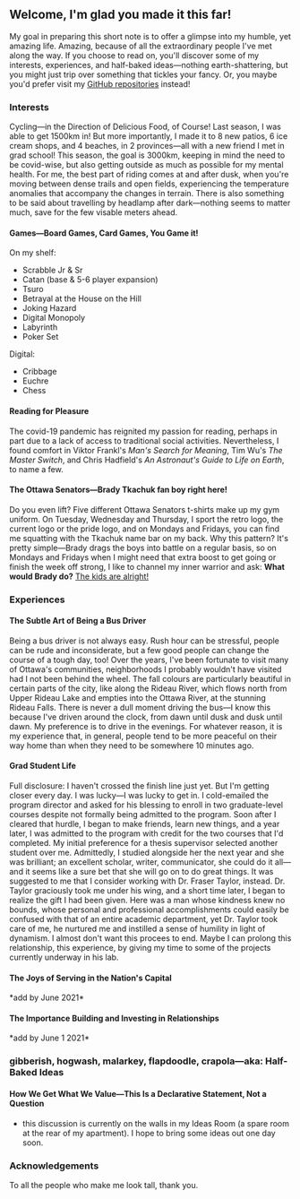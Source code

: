 <!DOCTYPE html>

<h2>Welcome, I'm glad you made it this far!</h2>
My goal in preparing this short note is to offer a glimpse into my humble, yet amazing life. Amazing, because of all the extraordinary people I've met along the way. If you choose to read on, you'll discover some of my interests, experiences, and half-baked ideas—nothing earth-shattering, but you might just trip over something that tickles your fancy. Or, you maybe you'd prefer visit my <a href="https://github.com/rmjatlas">GitHub repositories</a> instead!

<h3>Interests</h3
<h4>Cycling—in the Direction of Delicious Food, of Course!</h4>
Last season, I was able to get 1500km in! But more importantly, I made it to 8 new patios, 6 ice cream shops, and 4 beaches, in 2 provinces—all with a new friend I met in grad school! This season, the goal is 3000km, keeping in mind the need to be covid-wise, but also getting outside as much as possible for my mental health. For me, the best part of riding comes at and after dusk, when you're moving between dense trails and open fields, experiencing the temperature anomalies that accompany the changes in terrain. There is also something to be said about travelling by headlamp after dark—nothing seems to matter much, save for the few visable meters ahead.

<h4>Games—Board Games, Card Games, You Game it!</h4>

On my shelf:
<ul>
  <li>Scrabble Jr & Sr</li>
  <li>Catan (base & 5-6 player expansion)</li>
  <li>Tsuro</li>
  <li>Betrayal at the House on the Hill</li>
  <li>Joking Hazard</li>
  <li>Digital Monopoly</li>
  <li>Labyrinth</li>
  <li>Poker Set</li>
</ul> 

Digital:
<ul>
  <li>Cribbage</li>
  <li>Euchre</li>
  <li>Chess</li>
</ul> 

<h4>Reading for Pleasure</h4>
The covid-19 pandemic has reignited my passion for reading, perhaps in part due to a lack of access to traditional social activities. Nevertheless, I found comfort in Viktor Frankl's <i>Man's Search for Meaning</i>, Tim Wu's <i>The Master Switch</i>, and Chris Hadfield's <i>An Astronaut's Guide to Life on Earth</i>, to name a few.

<h4>The Ottawa Senators—Brady Tkachuk fan boy right here!</h4>
Do you even lift? Five different Ottawa Senators t-shirts make up my gym uniform. On Tuesday, Wednesday and Thursday, I sport the retro logo, the current logo or the pride logo, and on Mondays and Fridays, you can find me squatting with the Tkachuk name bar on my back. Why this pattern? It's pretty simple—Brady drags the boys into battle on a regular basis, so on Mondays and Fridays when I might need that extra boost to get going or finish the week off strong, I like to channel my inner warrior and ask: <strong>What would Brady do?</strong> <a href="https://www.youtube.com/watch?v=53eb7ILMLew">The kids are alright!</a>


<h3>Experiences</h3>
<h4>The Subtle Art of Being a Bus Driver</h4>
Being a bus driver is not always easy. Rush hour can be stressful, people can be rude and inconsiderate, but a few good people can change the course of a tough day, too! Over the years, I've been fortunate to visit many of Ottawa's communities, neighborhoods I probably wouldn't have visited had I not been behind the wheel. The fall colours are particularly beautiful in certain parts of the city, like along the Rideau River, which flows north from Upper Rideau Lake and empties into the Ottawa River, at the stunning Rideau Falls. There is never a dull moment driving the bus—I know this because I've driven around the clock, from dawn until dusk and dusk until dawn. My preference is to drive in the evenings. For whatever reason, it is my experience that, in general, people tend to be more peaceful on their way home than when they need to be somewhere 10 minutes ago.

<h4>Grad Student Life</h4>
Full disclosure: I haven't crossed the finish line just yet. But I'm getting closer every day. I was lucky—I was lucky to get in. I cold-emailed the program director and asked for his blessing to enroll in two graduate-level courses despite not formally being admitted to the program. Soon after I cleared that hurdle, I began to make friends, learn new things, and a year later, I was admitted to the program with credit for the two courses that I'd completed. My initial preference for a thesis supervisor selected another student over me. Admittedly, I studied alongside her the next year and she was brilliant; an excellent scholar, writer, communicator, she could do it all—and it seems like a sure bet that she will go on to do great things. It was suggested to me that I consider working with Dr. Fraser Taylor, instead. Dr. Taylor graciously took me under his wing, and a short time later, I began to realize the gift I had been given. Here was a man whose kindness knew no bounds, whose personal and professional accomplishments could easily be confused with that of an entire academic department, yet Dr. Taylor took care of me, he nurtured me and instilled a sense of humility in light of dynamism. I almost don't want this procees to end. Maybe I can prolong this relationship, this experience, by giving my time to some of the projects currently underway in his lab.

<h4>The Joys of Serving in the Nation's Capital</h4>
*add by June 2021*

<h4>The Importance Building and Investing in Relationships</h4>
*add by June 1 2021*

<h3>gibberish, hogwash, malarkey, flapdoodle, crapola—aka: Half-Baked Ideas</h3>
<h4>How We Get What We Value—This Is a Declarative Statement, Not a Question</h4>
 <ul>
  <li>this discussion is currently on the walls in my Ideas Room (a spare room at the rear of my apartment). I hope to bring some ideas out one day soon.</li>
</ul>

<h3>Acknowledgements</h3>
To all the people who make me look tall, thank you.


